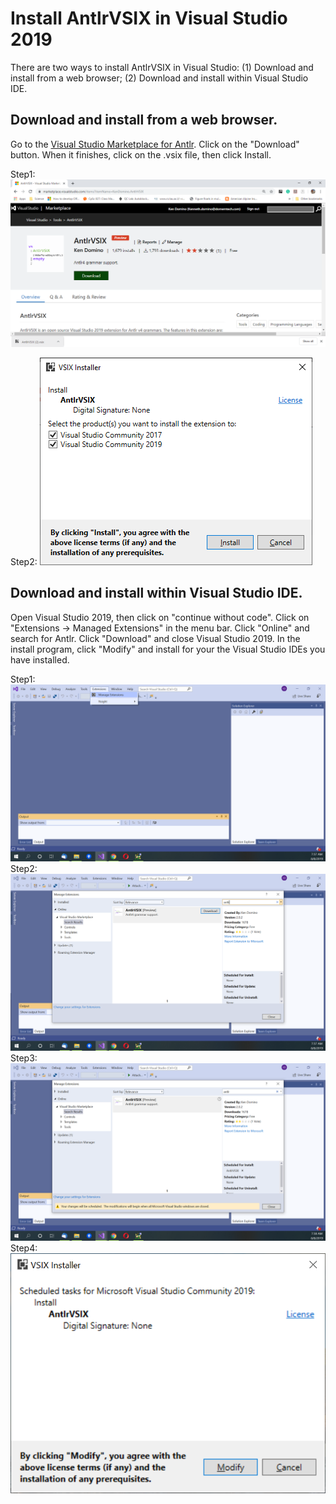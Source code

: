 # Install AntlrVSIX in Visual Studio 2019

There are two ways to install AntlrVSIX in Visual Studio: (1) Download and install from a web browser; (2) Download and install
within Visual Studio IDE.
 
## Download and install from a web browser.

Go to the [Visual Studio Marketplace for Antlr](https://marketplace.visualstudio.com/items?itemName=KenDomino.AntlrVSIX).
Click on the "Download" button. When it finishes, click on the .vsix file, then click Install.

Step1: ![Step1](2019-08-08-3.png)

Step2: ![Step2](2019-08-08-4.png)

## Download and install within Visual Studio IDE.

Open Visual Studio 2019, then click on "continue without code". Click on "Extensions -> Managed Extensions" in the menu bar.
Click "Online" and search for Antlr.
Click "Download" and close Visual Studio 2019.
In the install program, click "Modify" and install for your the Visual Studio IDEs you have installed.

Step1: ![Step1](2019-08-08-7.png)
Step2: ![Step2](2019-08-08-8.png)
Step3: ![Step3](2019-08-08-9.png)
Step4: ![Step4](2019-08-08-10.png)
